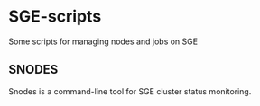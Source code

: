 # SGE-scripts
Some scripts for managing nodes and jobs on SGE

## SNODES
Snodes is a command-line tool for SGE cluster status monitoring.
